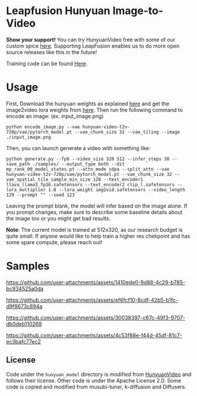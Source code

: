 # Leapfusion Hunyuan Image-to-Video
**Show your support!** You can try HunyuanVideo free with some of our custom spice [here](https://leapfusion.ai/). Supporting LeapFusion enables us to do more open source releases like this in the future!

Training code can be found [Here](https://github.com/AeroScripts/musubi-tuner-img2video).

# Usage
First, Download the hunyuan weights as explained [here](https://github.com/AeroScripts/musubi-tuner-img2video/tree/main?tab=readme-ov-file#use-the-official-hunyuanvideo-model) and get the image2video lora weights from [here](https://huggingface.co/leapfusion-image2vid-test/image2vid-512x320/blob/main/img2vid.safetensors). Then run the following command to encode an image: (ex. input_image.png)
```
python encode_image.py --vae hunyuan-video-t2v-720p/vae/pytorch_model.pt --vae_chunk_size 32 --vae_tiling --image ./input_image.png
```

Then, you can launch generate a video with something like:
```
python generate.py --fp8 --video_size 320 512 --infer_steps 30 --save_path ./samples/ --output_type both --dit mp_rank_00_model_states.pt --attn_mode sdpa --split_attn --vae hunyuan-video-t2v-720p/vae/pytorch_model.pt --vae_chunk_size 32 --vae_spatial_tile_sample_min_size 128 --text_encoder1 llava_llama3_fp16.safetensors --text_encoder2 clip_l.safetensors --lora_multiplier 1.0 --lora_weight img2vid.safetensors --video_length 129 --prompt "" --seed 123 
```
Leaving the prompt blank, the model will infer based on the image alone. If you prompt changes, make sure to describe some baseline details about the image too or you might get bad results.

**Note**: The current model is trained at 512x320, as our research budget is quite small. If anyone would like to help train a higher res chekpoint and has some spare compute, please reach out!

# Samples
https://github.com/user-attachments/assets/1410ede0-9d88-4c29-b785-bc934525a0da

https://github.com/user-attachments/assets/ef6fcf10-8cdf-42b5-b1fc-d9f8673c894a

https://github.com/user-attachments/assets/30038397-c67c-49f3-9707-db0deb110268

https://github.com/user-attachments/assets/4c53f88e-f44d-45df-81c7-ec3bafc77ec2



## License

Code under the `hunyuan_model` directory is modified from [HunyuanVideo](https://github.com/Tencent/HunyuanVideo) and follows their license.
Other code is under the Apache License 2.0. Some code is copied and modified from musubi-tuner, k-diffusion and Diffusers.
